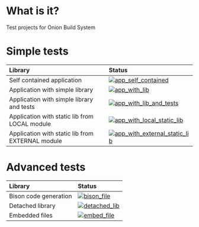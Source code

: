 # What is it?
Test projects for Onion Build System

# Simple tests

| Library           | Status |
| :---------------- | :----- |
| Self contained application | [![app_self_contained](https://github.com/BareMetalEngine/onion_test/actions/workflows/app_self_contained.yml/badge.svg?branch=main)](https://github.com/BareMetalEngine/onion_test/actions/workflows/app_self_contained.yml) |
| Application with simple library | [![app_with_lib](https://github.com/BareMetalEngine/onion_test/actions/workflows/app_with_lib.yml/badge.svg?branch=main)](https://github.com/BareMetalEngine/onion_test/actions/workflows/app_with_lib.yml) |
| Application with simple library and tests | [![app_with_lib_and_tests](https://github.com/BareMetalEngine/onion_test/actions/workflows/app_with_lib_and_tests.yml/badge.svg?branch=main)](https://github.com/BareMetalEngine/onion_test/actions/workflows/app_with_lib_and_tests.yml) |
| Application with static lib from LOCAL module | [![app_with_local_static_lib](https://github.com/BareMetalEngine/onion_test/actions/workflows/app_with_local_static_lib.yml/badge.svg?branch=main)](https://github.com/BareMetalEngine/onion_test/actions/workflows/app_with_local_static_lib.yml) |
| Application with static lib from EXTERNAL module | [![app_with_external_static_lib](https://github.com/BareMetalEngine/onion_test/actions/workflows/app_with_external_static_lib.yml/badge.svg?branch=main)](https://github.com/BareMetalEngine/onion_test/actions/workflows/app_with_external_static_lib.yml) |

# Advanced tests

| Library           | Status |
| :---------------- | :----- |
| Bison code generation | [![bison_file](https://github.com/BareMetalEngine/onion_test/actions/workflows/bison_file.yml/badge.svg?branch=main)](https://github.com/BareMetalEngine/onion_test/actions/workflows/bison_file.yml) |
| Detached library | [![detached_lib](https://github.com/BareMetalEngine/onion_test/actions/workflows/detached_lib.yml/badge.svg?branch=main)](https://github.com/BareMetalEngine/onion_test/actions/workflows/detached_lib.yml) |
| Embedded files | [![embed_file](https://github.com/BareMetalEngine/onion_test/actions/workflows/embed_file.yml/badge.svg?branch=main)](https://github.com/BareMetalEngine/onion_test/actions/workflows/embed_file.yml) |

